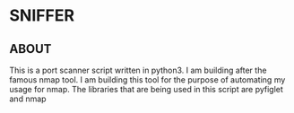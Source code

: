 # SNIFFER 
## ABOUT
This is a port scanner script written in python3. I am building after the famous nmap tool. I am building this tool for the purpose of automating my usage for nmap. The libraries that are being used in this script are pyfiglet and nmap
 
